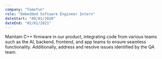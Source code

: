 ```yaml
---
company: "Tomofun"
role: "Embedded Software Engineer Intern"
dateStart: "09/01/2020"
dateEnd: "02/01/2021"
---
```


Maintain C++ firmware in our product, integrating code from various teams such as the AI, backend, frontend, and app teams to ensure seamless functionality.
Additionally, address and resolve issues identified by the QA team.
